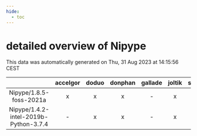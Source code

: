 ```yaml
---
hide:
  - toc
---
```


detailed overview of Nipype
===========================


This data was automatically generated on Thu, 31 Aug 2023 at 14:15:56 CEST  

| |accelgor|doduo|donphan|gallade|joltik|skitty|swalot|victini|
| :---: | :---: | :---: | :---: | :---: | :---: | :---: | :---: | :---: |
|Nipype/1.8.5-foss-2021a|x|x|x|-|x|x|x|x|
|Nipype/1.4.2-intel-2019b-Python-3.7.4|-|x|x|-|x|x|-|x|

